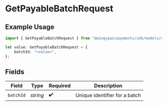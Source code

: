 # GetPayableBatchRequest

## Example Usage

```typescript
import { GetPayableBatchRequest } from "@wingspan/payments/sdk/models/operations";

let value: GetPayableBatchRequest = {
    batchId: "<value>",
};
```

## Fields

| Field                         | Type                          | Required                      | Description                   |
| ----------------------------- | ----------------------------- | ----------------------------- | ----------------------------- |
| `batchId`                     | *string*                      | :heavy_check_mark:            | Unique identifier for a batch |